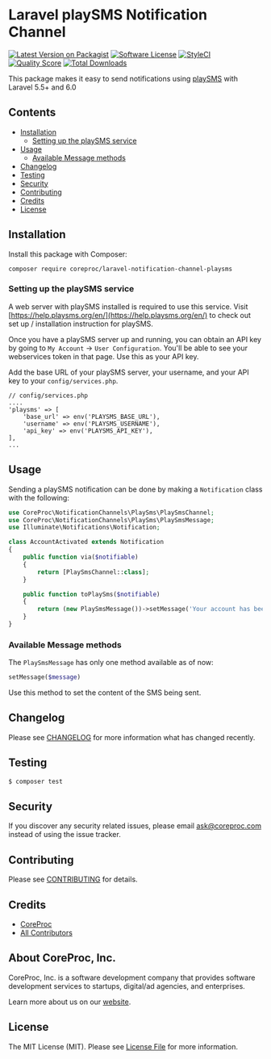 # Laravel playSMS Notification Channel

[![Latest Version on Packagist](https://img.shields.io/packagist/v/coreproc/laravel-notification-channel-playsms.svg?style=flat-square)](https://packagist.org/packages/coreproc/laravel-notification-channel-playsms)
[![Software License](https://img.shields.io/badge/license-MIT-brightgreen.svg?style=flat-square)](LICENSE.md)
[![StyleCI](https://styleci.io/repos/238358722/shield)](https://styleci.io/repos/238358722)
[![Quality Score](https://img.shields.io/scrutinizer/g/coreproc/laravel-notification-channel-playsms.svg?style=flat-square)](https://scrutinizer-ci.com/g/coreproc/laravel-notification-channel-playsms)
[![Total Downloads](https://img.shields.io/packagist/dt/coreproc/laravel-notification-channel-playsms.svg?style=flat-square)](https://packagist.org/packages/coreproc/laravel-notification-channel-playsms)

This package makes it easy to send notifications using [playSMS](https://playsms.org) with Laravel 5.5+ and 6.0

## Contents

- [Installation](#installation)
	- [Setting up the playSMS service](#setting-up-the-playSMS-service)
- [Usage](#usage)
	- [Available Message methods](#available-message-methods)
- [Changelog](#changelog)
- [Testing](#testing)
- [Security](#security)
- [Contributing](#contributing)
- [Credits](#credits)
- [License](#license)


## Installation

Install this package with Composer:

    composer require coreproc/laravel-notification-channel-playsms

### Setting up the playSMS service

A web server with playSMS installed is required to use this service. Visit 
[https://help.playsms.org/en/](https://help.playsms.org/en/) to check out set up / installation instruction for playSMS.

Once you have a playSMS server up and running, you can obtain an API key by going to `My Account` -> 
`User Configuration`. You'll be able to see your webservices token in that page. Use this as your API key.  

Add the base URL of your playSMS server, your username, and your API key to your `config/services.php`.

    // config/services.php
    ....
    'playsms' => [
        'base_url' => env('PLAYSMS_BASE_URL'),
        'username' => env('PLAYSMS_USERNAME'),
        'api_key' => env('PLAYSMS_API_KEY'),
    ],
    ...

## Usage

Sending a playSMS notification can be done by making a `Notification` class with the following:

```php
use CoreProc\NotificationChannels\PlaySms\PlaySmsChannel;
use CoreProc\NotificationChannels\PlaySms\PlaySmsMessage;
use Illuminate\Notifications\Notification;

class AccountActivated extends Notification
{
    public function via($notifiable)
    {
        return [PlaySmsChannel::class];
    }

    public function toPlaySms($notifiable)
    {
        return (new PlaySmsMessage())->setMessage('Your account has been activated!');
    }
}
```

### Available Message methods

The `PlaySmsMessage` has only one method available as of now:

```php
setMessage($message)
```

Use this method to set the content of the SMS being sent.

## Changelog

Please see [CHANGELOG](CHANGELOG.md) for more information what has changed recently.

## Testing

``` bash
$ composer test
```

## Security

If you discover any security related issues, please email ask@coreproc.com instead of using the issue tracker.

## Contributing

Please see [CONTRIBUTING](CONTRIBUTING.md) for details.

## Credits

- [CoreProc](https://github.com/CoreProc)
- [All Contributors](../../contributors)

## About CoreProc, Inc.

CoreProc, Inc. is a software development company that provides software development services to startups, digital/ad agencies, and enterprises.

Learn more about us on our [website](https://coreproc.com).

## License

The MIT License (MIT). Please see [License File](LICENSE.md) for more information.
